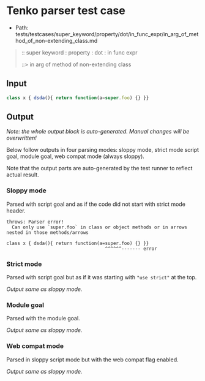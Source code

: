 # Tenko parser test case

- Path: tests/testcases/super_keyword/property/dot/in_func_expr/in_arg_of_method_of_non-extending_class.md

> :: super keyword : property : dot : in func expr
>
> ::> in arg of method of non-extending class

## Input

`````js
class x { dsda(){ return function(a=super.foo) {} }}
`````

## Output

_Note: the whole output block is auto-generated. Manual changes will be overwritten!_

Below follow outputs in four parsing modes: sloppy mode, strict mode script goal, module goal, web compat mode (always sloppy).

Note that the output parts are auto-generated by the test runner to reflect actual result.

### Sloppy mode

Parsed with script goal and as if the code did not start with strict mode header.

`````
throws: Parser error!
  Can only use `super.foo` in class or object methods or in arrows nested in those methods/arrows

class x { dsda(){ return function(a=super.foo) {} }}
                                    ^^^^^^------- error
`````

### Strict mode

Parsed with script goal but as if it was starting with `"use strict"` at the top.

_Output same as sloppy mode._

### Module goal

Parsed with the module goal.

_Output same as sloppy mode._

### Web compat mode

Parsed in sloppy script mode but with the web compat flag enabled.

_Output same as sloppy mode._
